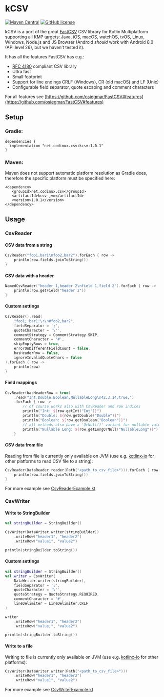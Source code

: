 # kCSV

[![Maven Central](https://img.shields.io/maven-central/v/net.codinux.csv/kcsv.svg?label=Maven%20Central)](https://search.maven.org/search?q=g:%22net.codinux.csv%22%20AND%20a:%22kcsv%22)
[![GitHub license](https://img.shields.io/badge/license-MIT%20License-blue.svg?style=flat)](https://mit-license.org/)


kCSV is a port of the great [FastCSV](https://github.com/osiegmar/FastCSV) CSV library for Kotlin Multiplatform supporting all KMP targets: Java, iOS, macOS, watchOS, tvOS, Linux, Windows, Node.js and JS Browser (Android *should* work with Android 8.0 (API level 26), but we haven't tested it).

It has all the features FastCSV has e.g.:
- [RFC 4180](https://tools.ietf.org/html/rfc4180) compliant CSV library
- Ultra fast
- Small footprint
- Support for line endings CRLF (Windows), CR (old macOS) and LF (Unix)
- Configurable field separator, quote escaping and comment characters

For all features see [https://github.com/osiegmar/FastCSV#features](https://github.com/osiegmar/FastCSV#features)

## Setup

### Gradle:

```
dependencies {
  implementation "net.codinux.csv:kcsv:1.0.1"
}
```

### Maven:

Maven does not support automatic platform resolution as Gradle does, therefore the specific platform must be specified here:

```
<dependency>
   <groupId>net.codinux.csv</groupId>
   <artifactId>kcsv-jvm</artifactId>
   <version>1.0.1</version>
</dependency>
```


## Usage

### CsvReader

#### CSV data from a string

```kotlin
CsvReader("foo1,bar1\nfoo2,bar2").forEach { row ->
    println(row.fields.joinToString())
}
```

#### CSV data with a header

```kotlin
NamedCsvReader("header 1,header 2\nfield 1,field 2").forEach { row ->
    println(row.getField("header 2"))
}
```

#### Custom settings

```kotlin
CsvReader().read(
    "foo1;'bar1'\r\n#foo2,bar2",
    fieldSeparator = ';',
    quoteCharacter = '\'',
    commentStrategy = CommentStrategy.SKIP,
    commentCharacter = '#',
    skipEmptyRows = true,
    errorOnDifferentFieldCount = false,
    hasHeaderRow = false,
    ignoreInvalidQuoteChars = false
).forEach { row ->
    println(row)
}
```

#### Field mappings

```kotlin
CsvReader(hasHeaderRow = true)
    .read("Int,Double,Boolean,NullableLong\n42,3.14,true,")
    .forEach { row ->
        // of course works also with CsvReader and row indices
        println("Int: ${row.getInt("Int")}")
        println("Double: ${row.getDouble("Double")}")
        println("Boolean: ${row.getBoolean("Boolean")}")
        // all methods also have a 'OrNull()' variant for nullable values
        println("Nullable Long: ${row.getLongOrNull("NullableLong")}")
    }
```

#### CSV data from file

Reading from file is currently only available on JVM (use e.g. [kotlinx-io](https://github.com/Kotlin/kotlinx-io) for other platforms to read CSV file to a string):

```kotlin
CsvReader(DataReader.reader(Path("<path_to_csv_file>"))).forEach { row ->
    println(row.fields.joinToString())
}
```

For more example see
[CsvReaderExample.kt](src/commonTest/kotlin/example/CsvReaderExample.kt)

### CsvWriter

#### Write to StringBuilder

```kotlin
val stringBuilder = StringBuilder()

CsvWriter(DataWriter.writer(stringBuilder))
    .writeRow("header1", "header2")
    .writeRow("value1", "value2")

println(stringBuilder.toString())
```

#### Custom settings

```kotlin
val stringBuilder = StringBuilder()
val writer = CsvWriter(
    DataWriter.writer(stringBuilder),
    fieldSeparator = ';',
    quoteCharacter = '\'',
    quoteStrategy = QuoteStrategy.REQUIRED,
    commentCharacter = '#',
    lineDelimiter = LineDelimiter.CRLF
)

writer
    .writeRow("header1", "header2")
    .writeRow("value;", "value2")

println(stringBuilder.toString())
```

#### Write to a file

Writing to file is currently only available on JVM (use e.g. [kotlinx-io](https://github.com/Kotlin/kotlinx-io) for other platforms):

```kotlin
CsvWriter(DataWriter.writer(Path("<path_to_csv_file>")))
    .writeRow("header1", "header2")
    .writeRow("value1", "value2")
```

For more example see
[CsvWriterExample.kt](src/commonTest/kotlin/example/CsvWriterExample.kt)